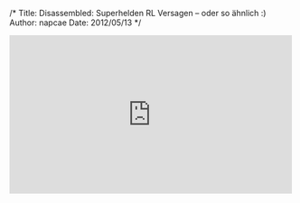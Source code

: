 /*
Title: Disassembled: Superhelden RL Versagen – oder so ähnlich :)
Author: napcae
Date: 2012/05/13
*/

<div class="elastic-video"><iframe src="http://player.vimeo.com/video/41930613" width="500" height="281" frameborder="0" webkitAllowFullScreen mozallowfullscreen allowFullScreen></iframe> </div>